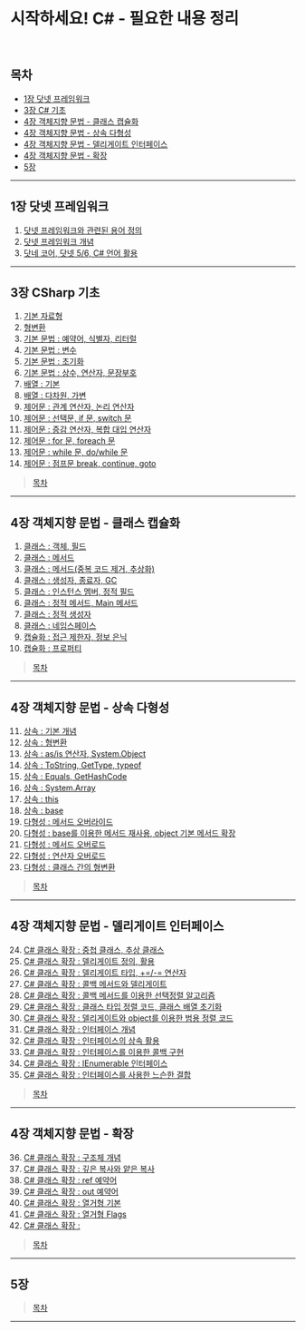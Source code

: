 # 시작하세요! C# - 필요한 내용 정리
<br>

## 목차
- [1장 닷넷 프레임워크](#1장-닷넷-프레임워크)
- [3장 C# 기초](#3장-CSharp-기초)
- [4장 객체지향 문법 - 클래스 캡슐화](#4장-객체지향-문법---클래스-캡슐화)
- [4장 객체지향 문법 - 상속 다형성](#4장-객체지향-문법---상속-다형성)
- [4장 객체지향 문법 - 델리게이트 인터페이스](#4장-객체지향-문법---델리게이트-인터페이스)
- [4장 객체지향 문법 - 확장](#4장-객체지향-문법---확장)
- [5장](#5장)
---

## 1장 닷넷 프레임워크
1. [닷넷 프레임워크와 관련된 용어 정의](./Contents/Chapter_01_DotNET/01_DotNET.md)
2. [닷넷 프레임워크 개념](./Contents/Chapter_01_DotNET/02_DotNET.md)
3. [닷네 코어, 닷넷 5/6, C# 언어 활용](./Contents/Chapter_01_DotNET/03_DotNET.md)
---

## 3장 CSharp 기초
1. [기본 자료형](./Contents/Chapter_03_Basics/01_Data_Type.md)
2. [형변환](./Contents/Chapter_03_Basics/02_Type_Conversion.md)
3. [기본 문법 : 예약어, 식별자, 리터럴](./Contents/Chapter_03_Basics/03_Basics.md)
4. [기본 문법 : 변수](./Contents/Chapter_03_Basics/04_Basics.md)
5. [기본 문법 : 초기화](./Contents/Chapter_03_Basics/05_Basics.md)
6. [기본 문법 : 상수, 연산자, 문장부호](./Contents/Chapter_03_Basics/06_Basics.md)
7. [배열 : 기본](./Contents/Chapter_03_Basics/07_Array.md)
8. [배열 : 다차원, 가변](./Contents/Chapter_03_Basics/08_Array.md)
9. [제어문 : 관계 연산자, 논리 연산자](./Contents/Chapter_03_Basics/09_Statements.md)
10. [제어문 : 선택문, if 문, switch 문](./Contents/Chapter_03_Basics/10_Statements.md)
11. [제어문 : 증감 연산자, 복합 대입 연산자](./Contents/Chapter_03_Basics/11_Statements.md)
12. [제어문 : for 문, foreach 문](./Contents/Chapter_03_Basics/12_Statements.md)
13. [제어문 : while 문, do/while 문](./Contents/Chapter_03_Basics/13_Statements.md)
14. [제어문 : 점프문 break, continue, goto](./Contents/Chapter_03_Basics/14_Statements.md)
> [목차](#목차)
---

## 4장 객체지향 문법 - 클래스 캡슐화
1. [클래스 : 객체, 필드](./Contents/Chapter_04_OOP/01_Class.md)
2. [클래스 : 메서드](./Contents/Chapter_04_OOP/02_Class.md)
3. [클래스 : 메서드(중복 코드 제거, 추상화)](./Contents/Chapter_04_OOP/03_Class.md)
4. [클래스 : 생성자, 종료자, GC](./Contents/Chapter_04_OOP/04_Class.md)
5. [클래스 : 인스턴스 멤버, 정적 필드](./Contents/Chapter_04_OOP/05_Class.md)
6. [클래스 : 정적 메서드, Main 메서드](./Contents/Chapter_04_OOP/06_Class.md)
7. [클래스 : 정적 생성자](./Contents/Chapter_04_OOP/07_Class.md)
8. [클래스 : 네임스페이스](./Contents/Chapter_04_OOP/08_Class.md)
9. [캡슐화 : 접근 제한자, 정보 은닉](./Contents/Chapter_04_OOP/09_Encapsulation.md)
10. [캡슐화 : 프로퍼티](./Contents/Chapter_04_OOP/10_Encapsulation.md)
> [목차](#목차)
---

## 4장 객체지향 문법 - 상속 다형성
11. [상속 : 기본 개념](./Contents/Chapter_04_OOP/11_Inheritance.md)
12. [상속 : 형변환](./Contents/Chapter_04_OOP/12_Inheritance.md)
13. [상속 : as/is 연산자, System.Object](./Contents/Chapter_04_OOP/13_Inheritance.md)
14. [상속 : ToString, GetType, typeof](./Contents/Chapter_04_OOP/14_Inheritance.md)
15. [상속 : Equals, GetHashCode](./Contents/Chapter_04_OOP/15_Inheritance.md)
16. [상속 : System.Array](./Contents/Chapter_04_OOP/16_Inheritance.md)
17. [상속 : this](./Contents/Chapter_04_OOP/17_Inheritance.md)
18. [상속 : base](./Contents/Chapter_04_OOP/18_Inheritance.md)
19. [다형성 : 메서드 오버라이드](./Contents/Chapter_04_OOP/19_Polymorphism.md)
20. [다형성 : base를 이용한 메서드 재사용, object 기본 메서드 확장](./Contents/Chapter_04_OOP/20_Polymorphism.md)
21. [다형성 : 메서드 오버로드](./Contents/Chapter_04_OOP/21_Polymorphism.md)
22. [다형성 : 연산자 오버로드](./Contents/Chapter_04_OOP/22_Polymorphism.md)
23. [다형성 : 클래스 간의 형변환](./Contents/Chapter_04_OOP/23_Polymorphism.md)
> [목차](#목차)
---

## 4장 객체지향 문법 - 델리게이트 인터페이스
24. [C# 클래스 확장 : 중첩 클래스, 추상 클래스](./Contents/Chapter_04_OOP/24_MoreGrammar.md)
25. [C# 클래스 확장 : 델리게이트 정의, 활용](./Contents/Chapter_04_OOP/25_MoreGrammar.md)
26. [C# 클래스 확장 : 델리게이트 타입, +=/-= 연산자](./Contents/Chapter_04_OOP/26_MoreGrammar.md)
27. [C# 클래스 확장 : 콜백 메서드와 델리게이트](./Contents/Chapter_04_OOP/27_MoreGrammar.md)
28. [C# 클래스 확장 : 콜백 메서드를 이용한 선택정렬 알고리즘](./Contents/Chapter_04_OOP/28_MoreGrammar.md)
29. [C# 클래스 확장 : 클래스 타입 정렬 코드, 클래스 배열 초기화](./Contents/Chapter_04_OOP/29_MoreGrammar.md)
30. [C# 클래스 확장 : 델리게이트와 object를 이용한 범용 정렬 코드](./Contents/Chapter_04_OOP/30_MoreGrammar.md)
31. [C# 클래스 확장 : 인터페이스 개념](./Contents/Chapter_04_OOP/31_MoreGrammar.md)
32. [C# 클래스 확장 : 인터페이스의 상속 활용](./Contents/Chapter_04_OOP/32_MoreGrammar.md)
33. [C# 클래스 확장 : 인터페이스를 이용한 콜백 구현](./Contents/Chapter_04_OOP/33_MoreGrammar.md)
34. [C# 클래스 확장 : IEnumerable 인터페이스](./Contents/Chapter_04_OOP/34_MoreGrammar.md)
35. [C# 클래스 확장 : 인터페이스를 사용한 느슨한 결합](./Contents/Chapter_04_OOP/35_MoreGrammar.md)
> [목차](#목차)
---

## 4장 객체지향 문법 - 확장
36. [C# 클래스 확장 : 구조체 개념](./Contents/Chapter_04_OOP/36_MoreGrammar.md)
37. [C# 클래스 확장 : 깊은 복사와 얕은 복사](./Contents/Chapter_04_OOP/37_MoreGrammar.md)
38. [C# 클래스 확장 : ref 예약어](./Contents/Chapter_04_OOP/38_MoreGrammar.md)
39. [C# 클래스 확장 : out 예약어](./Contents/Chapter_04_OOP/39_MoreGrammar.md)
40. [C# 클래스 확장 : 열거형 기본](./Contents/Chapter_04_OOP/40_MoreGrammar.md)
41. [C# 클래스 확장 : 열거형 Flags](./Contents/Chapter_04_OOP/41_MoreGrammar.md)
42. [C# 클래스 확장 : ](./Contents/Chapter_04_OOP/42_MoreGrammar.md)
> [목차](#목차)
---

## 5장 

> [목차](#목차)
---
